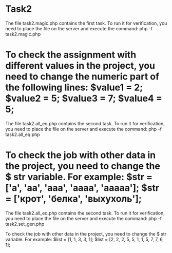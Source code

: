 # Task2

The file task2.magic.php contains the first task. To run it for verification, you need to place the file on the server and execute the command:
php -f task2.magic.php

To check the assignment with different values in the project, you need to change the numeric part of the following lines:
    $value1 = 2;
    $value2 = 5;
    $value3 = 7;
    $value4 = 5;
======================================================================================================================================================
The file task2.all_eq.php contains the second task. To run it for verification, you need to place the file on the server and execute the command:
php -f task2.all_eq.php

To check the job with other data in the project, you need to change the $ str variable. For example:
$str = ['a', 'aa', 'aaa', 'aaaa', 'aaaaa'];
$str = ['крот', 'белка', 'выхухоль'];
======================================================================================================================================================
The file task2.all_eq.php contains the second task. To run it for verification, you need to place the file on the server and execute the command:
php -f task2.set_gen.php

To check the job with other data in the project, you need to change the $ str variable. For example:
$list = [1, 1, 3, 3, 1];
$list = [2, 2, 2, 5, 5, 1, 1, 5, 7, 7, 6, 1];
